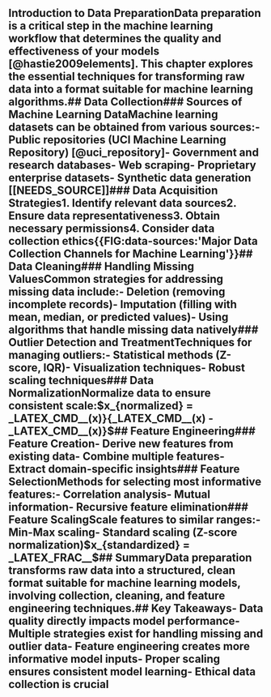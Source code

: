 ## Introduction to Data PreparationData preparation is a critical step in the machine learning workflow that determines the quality and effectiveness of your models [@hastie2009elements]. This chapter explores the essential techniques for transforming raw data into a format suitable for machine learning algorithms.## Data Collection### Sources of Machine Learning DataMachine learning datasets can be obtained from various sources:- Public repositories (UCI Machine Learning Repository) [@uci_repository]- Government and research databases- Web scraping- Proprietary enterprise datasets- Synthetic data generation [[NEEDS_SOURCE]]### Data Acquisition Strategies1. Identify relevant data sources2. Ensure data representativeness3. Obtain necessary permissions4. Consider data collection ethics{{FIG:data-sources:'Major Data Collection Channels for Machine Learning'}}## Data Cleaning### Handling Missing ValuesCommon strategies for addressing missing data include:- Deletion (removing incomplete records)- Imputation (filling with mean, median, or predicted values)- Using algorithms that handle missing data natively### Outlier Detection and TreatmentTechniques for managing outliers:- Statistical methods (Z-score, IQR)- Visualization techniques- Robust scaling techniques### Data NormalizationNormalize data to ensure consistent scale:$x_{normalized} = \_LATEX_CMD__(x)}{\_LATEX_CMD__(x) - \_LATEX_CMD__(x)}$## Feature Engineering### Feature Creation- Derive new features from existing data- Combine multiple features- Extract domain-specific insights### Feature SelectionMethods for selecting most informative features:- Correlation analysis- Mutual information- Recursive feature elimination### Feature ScalingScale features to similar ranges:- Min-Max scaling- Standard scaling (Z-score normalization)$x_{standardized} = \_LATEX_FRAC__$## SummaryData preparation transforms raw data into a structured, clean format suitable for machine learning models, involving collection, cleaning, and feature engineering techniques.## Key Takeaways- Data quality directly impacts model performance- Multiple strategies exist for handling missing and outlier data- Feature engineering creates more informative model inputs- Proper scaling ensures consistent model learning- Ethical data collection is crucial